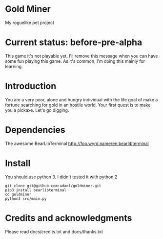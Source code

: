 # Gold Miner

My roguelike pet project

# Current status: before-pre-alpha 

This game it's not playable yet, I'll remove this message when you can have some fun playing this game.
As it's common, I'm doing this mainly for learning.

# Introduction

You are a very poor, alone and hungry individual with the life goal of make a fortune searching for gold in an hostile
world. Your first quest is to make you a pickaxe. Let's go digging.

# Dependencies

The awesome BearLibTerminal http://foo.wyrd.name/en:bearlibterminal

# Install

You should use python 3. I didn't tested it with python 2

    git clone git@github.com:adael/goldminer.git
    pip3 install bearlibterminal
    cd goldminer
    python3 src/main.py
   

# Credits and acknowledgments

Please read docs/credits.txt and docs/thanks.txt
